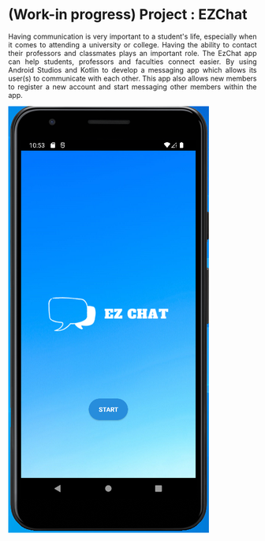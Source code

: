 # (Work-in progress) Project : EZChat

<p align="justify">
Having communication is very important to a student's life, especially when it comes to attending a university or college. Having the ability to contact their professors and classmates plays an important role. The EzChat app can help students, professors and faculties connect easier. By using Android Studios and Kotlin to develop a messaging app which allows its user(s) to communicate with each other. This app also allows new members to register a new account and start messaging other members within the app.
</p>


 
![Gameplay](https://github.com/twlai251/Capstone_Project_EZChat/blob/main/Capture.PNG)
 
